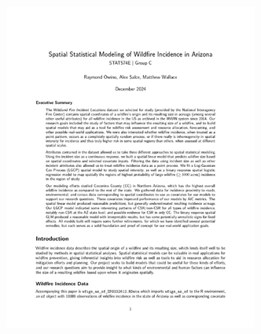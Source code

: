 ![Final Report](https://github.com/wallacematthewdavid/574E_project/blob/main/Final/Report/submission/Report_GroupC_WildfireIncidence_STAT574E_page-0001.jpg?raw=true)
